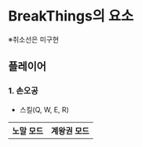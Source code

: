 # BreakThings의  요소
※취소선은 미구현

## 플레이어

### 1. 손오공

- 스킬(Q, W, E, R)
<table>
  <tr>
    <th>노말 모드</th><th>계왕권 모드</th>
  </tr>

</table>
